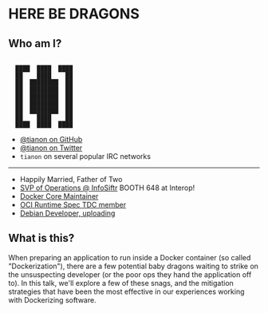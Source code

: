 # HERE BE DRAGONS

## Who am I?

```

  ████  ████  ████
  ██    ████    ██
  ██  ████████  ██
  ██  ████████  ██
  ██  ████████  ██
  ██  ████████  ██
  ██  ████████  ██
  ██    ████    ██
  ████  ████  ████

```

- [@tianon on GitHub](https://github.com/tianon)
- [@tianon on Twitter](https://twitter.com/tianon)
- `tianon` on several popular IRC networks

---

- Happily Married, Father of Two
- [SVP of Operations @ InfoSiftr](http://www.infosiftr.com)  BOOTH 648 at Interop!
- [Docker Core Maintainer](https://github.com/docker/docker/blob/172ca1ca8c4d5157789feb97a6424104b81a3479/MAINTAINERS#L42)
- [OCI Runtime Spec TDC member](https://github.com/opencontainers/runtime-spec/blob/9d1998240a15ff6d226c2d4353b6dd6259728760/MAINTAINERS#L8)
- [Debian Developer, uploading](https://qa.debian.org/developer.php?login=tianon)

## What is this?

When preparing an application to run inside a Docker container (so called
"Dockerization"), there are a few potential baby dragons waiting to strike on
the unsuspecting developer (or the poor ops they hand the application off to).
In this talk, we'll explore a few of these snags, and the mitigation strategies
that have been the most effective in our experiences working with Dockerizing
software.
